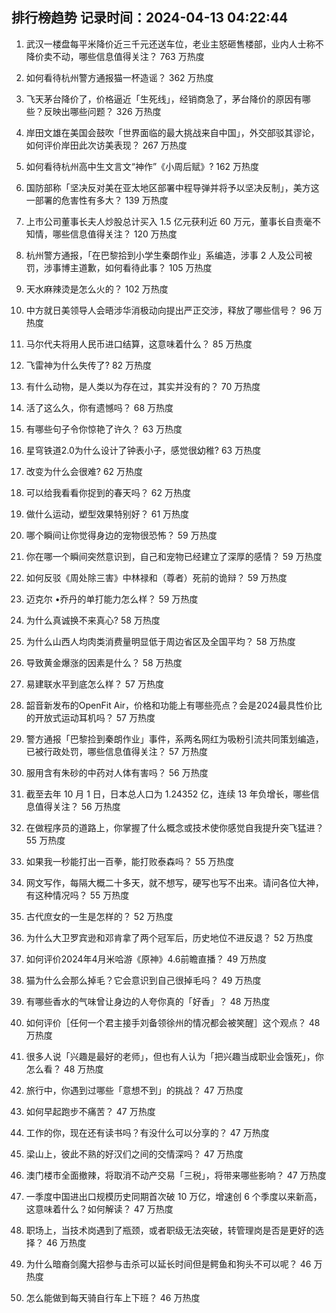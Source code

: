 
## 排行榜趋势 记录时间：2024-04-13 04:22:44
  
  1. 武汉一楼盘每平米降价近三千元还送车位，老业主怒砸售楼部，业内人士称不降价卖不动，哪些信息值得关注？ 763 万热度
    
  2. 如何看待杭州警方通报猫一杯造谣？ 362 万热度
    
  3. 飞天茅台降价了，价格逼近「生死线」，经销商急了，茅台降价的原因有哪些？反映出哪些问题？ 326 万热度
    
  4. 岸田文雄在美国会鼓吹「世界面临的最大挑战来自中国」，外交部驳其谬论，如何评价岸田此次访美表现？ 267 万热度
    
  5. 如何看待杭州高中生文言文“神作”《小周后赋》? 162 万热度
    
  6. 国防部称「坚决反对美在亚太地区部署中程导弹并将予以坚决反制」，美方这一部署的危害性有多大？ 139 万热度
    
  7. 上市公司董事长夫人炒股总计买入 1.5 亿元获利近 60 万元，董事长自责毫不知情，哪些信息值得关注？ 120 万热度
    
  8. 杭州警方通报，「在巴黎拾到小学生秦朗作业」系编造，涉事 2 人及公司被罚，涉事博主道歉，如何看待此事？ 105 万热度
    
  9. 天水麻辣烫是怎么火的？ 102 万热度
    
  10. 中方就日美领导人会晤涉华消极动向提出严正交涉，释放了哪些信号？ 96 万热度
    
  11. 马尔代夫将用人民币进口结算，这意味着什么？ 85 万热度
    
  12. 飞雷神为什么失传了? 82 万热度
    
  13. 有什么动物，是人类以为存在过，其实并没有的？ 70 万热度
    
  14. 活了这么久，你有遗憾吗？ 68 万热度
    
  15. 有哪些句子令你惊艳了许久？ 63 万热度
    
  16. 星穹铁道2.0为什么设计了钟表小子，感觉很幼稚? 63 万热度
    
  17. 改变为什么会很难? 62 万热度
    
  18. 可以给我看看你捉到的春天吗？ 62 万热度
    
  19. 做什么运动，塑型效果特别好？ 61 万热度
    
  20. 哪个瞬间让你觉得身边的宠物很恐怖？ 59 万热度
    
  21. 你在哪一个瞬间突然意识到，自己和宠物已经建立了深厚的感情？ 59 万热度
    
  22. 如何反驳《周处除三害》中林禄和（尊者）死前的诡辩？ 59 万热度
    
  23. 迈克尔 •乔丹的单打能力怎么样？ 59 万热度
    
  24. 为什么真诚换不来真心? 58 万热度
    
  25. 为什么山西人均肉类消费量明显低于周边省区及全国平均？ 58 万热度
    
  26. 导致黄金爆涨的因素是什么？ 58 万热度
    
  27. 易建联水平到底怎么样？ 57 万热度
    
  28. 韶音新发布的OpenFit Air，价格和功能上有哪些亮点？会是2024最具性价比的开放式运动耳机吗？ 57 万热度
    
  29. 警方通报「巴黎捡到秦朗作业」事件，系两名网红为吸粉引流共同策划编造，已被行政处罚，哪些信息值得关注？ 57 万热度
    
  30. 服用含有朱砂的中药对人体有害吗？ 56 万热度
    
  31. 截至去年 10 月 1 日，日本总人口为 1.24352 亿，连续 13 年负增长，哪些信息值得关注？ 56 万热度
    
  32. 在做程序员的道路上，你掌握了什么概念或技术使你感觉自我提升突飞猛进？ 55 万热度
    
  33. 如果我一秒能打出一百拳，能打败泰森吗？ 55 万热度
    
  34. 网文写作，每隔大概二十多天，就不想写，硬写也写不出来。请问各位大神，有这种情况吗？ 55 万热度
    
  35. 古代庶女的一生是怎样的？ 52 万热度
    
  36. 为什么大卫罗宾逊和邓肯拿了两个冠军后，历史地位不进反退？ 52 万热度
    
  37. 如何评价2024年4月米哈游《原神》4.6前瞻直播？ 49 万热度
    
  38. 猫为什么会那么掉毛？它会意识到自己很掉毛吗？ 49 万热度
    
  39. 有哪些香水的气味曾让身边的人夸你真的「好香」？ 48 万热度
    
  40. 如何评价［任何一个君主接手刘备领徐州的情况都会被笑醒］这个观点？ 48 万热度
    
  41. 很多人说「兴趣是最好的老师」，但也有人认为「把兴趣当成职业会饿死」，你怎么看？ 48 万热度
    
  42. 旅行中，你遇到过哪些「意想不到」的挑战？ 47 万热度
    
  43. 如何早起跑步不痛苦？ 47 万热度
    
  44. 工作的你，现在还有读书吗？有没什么可以分享的？ 47 万热度
    
  45. 梁山上，彼此不熟的好汉们之间的交情深吗？ 47 万热度
    
  46. 澳门楼市全面撤辣，将取消不动产交易「三税」，将带来哪些影响？ 47 万热度
    
  47. 一季度中国进出口规模历史同期首次破 10 万亿，增速创 6 个季度以来新高，这意味着什么？如何解读？ 47 万热度
    
  48. 职场上，当技术岗遇到了瓶颈，或者职级无法突破，转管理岗是否是更好的选择？ 46 万热度
    
  49. 为什么暗裔剑魔大招参与击杀可以延长时间但是鳄鱼和狗头不可以呢？ 46 万热度
    
  50. 怎么能做到每天骑自行车上下班？ 46 万热度
    